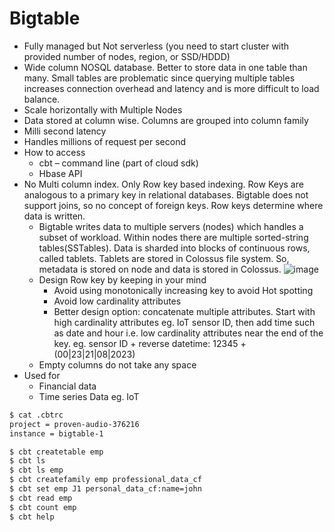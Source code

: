 # Bigtable

- Fully managed but Not serverless (you need to start cluster with provided number of nodes, region, or SSD/HDDD)
- Wide column NOSQL database. Better to store data in one table than many. Small tables are problematic since querying multiple tables increases connection overhead and latency and is more difficult to load balance. 
- Scale horizontally with Multiple Nodes
- Data stored at column wise. Columns are grouped into column family
- Milli second latency
- Handles millions of request per second
- How to access
  - cbt – command line (part of cloud sdk)
  - Hbase API
- No Multi column index. Only Row key based indexing. Row Keys are analogous to a primary key in relational databases. Bigtable does not support joins, so no concept of foreign keys. Row keys determine where data is written. 
  - Bigtable writes data to multiple servers (nodes) which handles a subset of workload. Within nodes there are multiple sorted-string tables(SSTables). Data is sharded into blocks of continuous rows, called tablets. Tablets are stored in Colossus file system. So, metadata is stored on node and data is stored in Colossus. 
       ![image](https://user-images.githubusercontent.com/19702456/224545732-62e08dd3-da7b-4f24-8fb2-436fbc54fa19.png)
  - Design Row key by keeping in your mind
    - Avoid using monotonically increasing key to avoid Hot spotting
    - Avoid low cardinality attributes
    - Better design option: concatenate multiple attributes. Start with high cardinality attributes eg. IoT sensor ID, then add time such as date and hour i.e. low cardinality attributes near the end of the key. eg. sensor ID + reverse datetime: 12345 + (00|23|21|08|2023)
  - Empty columns do not take any space
- Used for
  - Financial data
  - Time series Data eg. IoT

```bash
$ cat .cbtrc
project = proven-audio-376216
instance = bigtable-1

$ cbt createtable emp
$ cbt ls
$ cbt ls emp
$ cbt createfamily emp professional_data_cf
$ cbt set emp J1 personal_data_cf:name=john
$ cbt read emp
$ cbt count emp
$ cbt help
```
